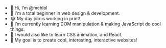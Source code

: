 - 👋 Hi, I’m @mchlol
- 🤩 I'm a total beginner in web design & development.
- 😂 My day job is working in print!
- 🌱 I’m currently learning DOM manipulation & making JavaScript do cool things.
- 💞️ I would also like to learn CSS animation, and React.
- 💃 My goal is to create cool, interesting, interactive websites!

<!---
mchlol/mchlol is a ✨ special ✨ repository because its `README.md` (this file) appears on your GitHub profile.
You can click the Preview link to take a look at your changes.
--->
